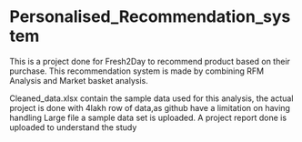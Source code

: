 # Personalised_Recommendation_system
This is a project done for Fresh2Day to recommend product based on their purchase. This recommendation system is made by combining RFM Analysis and Market basket analysis.

Cleaned_data.xlsx contain the sample data used for this analysis, the actual project is done with 4lakh row of data,as github have a limitation on having handling Large file a sample data set is uploaded.
A project report done is uploaded to understand the study
